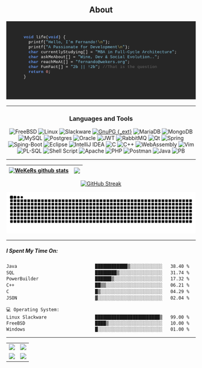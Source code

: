 <div align="center">
  
## About
[![MasterHead](github_banner.png)](https://github.com/wekers)


-------------------
### Languages and Tools  
![FreeBSD](https://img.shields.io/badge/-FreeBSD-%23870000?style=for-the-badge&logo=freebsd&logoColor=white) ![Linux](https://img.shields.io/badge/Linux-FCC624?style=for-the-badge&logo=linux&logoColor=black) ![Slackware](https://img.shields.io/badge/-Slackware-%231357BD?style=for-the-badge&logo=slackware&logoColor=white) [![GnuPG {_ext}](https://img.shields.io/badge/GnuPG_Public_Key-333?style=for-the-badge&logo=GNU%20Privacy%20Guard&logoColor=0093DD)](http://pgp.mit.edu/pks/lookup?search=fernando%40wekers.org&op=index") ![MariaDB](https://img.shields.io/badge/MariaDB-003545?style=for-the-badge&logo=mariadb&logoColor=white) ![MongoDB](https://img.shields.io/badge/MongoDB-%234ea94b.svg?style=for-the-badge&logo=mongodb&logoColor=white) ![MySQL](https://img.shields.io/badge/mysql-%2300f.svg?style=for-the-badge&logo=mysql&logoColor=white) ![Postgres](https://img.shields.io/badge/postgres-%23316192.svg?style=for-the-badge&logo=postgresql&logoColor=white) ![Oracle](https://img.shields.io/badge/Oracle-F80000?style=for-the-badge&logo=oracle&logoColor=white) ![JWT](https://img.shields.io/badge/JWT-black?style=for-the-badge&logo=JSON%20web%20tokens) ![RabbitMQ](https://img.shields.io/badge/Rabbitmq-FF6600?style=for-the-badge&logo=rabbitmq&logoColor=white) ![Qt](https://img.shields.io/badge/Qt-%41CD52.svg?style=for-the-badge&logo=Qt&logoColor=white) ![Spring](https://img.shields.io/badge/spring-%236DB33F.svg?style=for-the-badge&logo=spring&logoColor=white) ![Sping-Boot](https://img.shields.io/badge/Spring_Boot-F2F4F9?style=for-the-badge&logo=spring-boot) ![Eclipse](https://img.shields.io/badge/Eclipse-FE7A16.svg?style=for-the-badge&logo=Eclipse&logoColor=white) ![IntelliJ IDEA](https://img.shields.io/badge/IntelliJIDEA-000000.svg?style=for-the-badge&logo=intellij-idea&logoColor=white) ![C](https://img.shields.io/badge/c-%2300599C.svg?style=for-the-badge&logo=c&logoColor=white) ![C++](https://img.shields.io/badge/c++-%2300599C.svg?style=for-the-badge&logo=c%2B%2B&logoColor=white) ![WebAssembly](https://img.shields.io/badge/WebAssembly-654FF0?style=for-the-badge&logo=WebAssembly&logoColor=white) ![Vim](https://img.shields.io/badge/VIM-%2311AB00.svg?style=for-the-badge&logo=vim&logoColor=white)  ![PL-SQL](https://img.shields.io/badge/PLSQL-F80000?style=for-the-badge&logo=oracle&logoColor=black) ![Shell Script](https://img.shields.io/badge/shell_script-%23121011.svg?style=for-the-badge&logo=gnu-bash&logoColor=white) ![Apache](https://img.shields.io/badge/apache-%23D42029.svg?style=for-the-badge&logo=apache&logoColor=white) ![PHP](https://img.shields.io/badge/php-%23777BB4.svg?style=for-the-badge&logo=php&logoColor=white) ![Postman](https://img.shields.io/badge/Postman-FF6C37?style=for-the-badge&logo=postman&logoColor=white) ![Java](https://img.shields.io/badge/java-%23ED8B00.svg?style=for-the-badge&logo=openjdk&logoColor=white) ![PB](https://img.shields.io/badge/powerbuilder-666?style=for-the-badge&logoColor=white) 
  
-------------------
  

| <a href="https://github.com/wekers/github-readme-stats"><img align="center" src="https://github-readme-stats-git-masterrstaa-rickstaa.vercel.app/api?username=wekers&include_all_commits=true&count_private=true&hide_border=true" alt="WeKeRs github stats" /></a> | <a href="https://github.com/wekers/github-readme-stats"><img align="center" src="https://github-readme-stats-git-masterrstaa-rickstaa.vercel.app/api/top-langs/?username=wekers&include_all_commits=true&count_private=true&layout=compact&hide_progress=true&hide_border=true" /></a> |
| ------------- | ------------- |

[![GitHub Streak](https://github-readme-streak-stats-psi-seven.vercel.app?user=wekers)](https://git.io/streak-stats)

<picture>
  <source media="(prefers-color-scheme: dark)" srcset="https://raw.githubusercontent.com/wekers/wekers/output/github-contribution-grid-snake-dark.svg">
  <source media="(prefers-color-scheme: light)" srcset="https://raw.githubusercontent.com/wekers/wekers/output/github-contribution-grid-snake.svg">
  <img alt="github contribution grid snake animation" src="https://raw.githubusercontent.com/wekers/wekers/output/github-contribution-grid-snake.svg">
</picture>
<!-- 
![](https://github-readme-stats.vercel.app/api?username=wekers&hide_border=false&include_all_commits=true&count_private=true)<br/>
![](https://github-readme-streak-stats.herokuapp.com/?user=wekers)<br/>
-->
</div>

-------------------
<div align="left">
  
##### I Spent My Time On:
<!--START_SECTION:waka-->

```txt
Java                             ████████████▒░░░░░░░░░░░░   38.40 %
SQL                              ████████▒░░░░░░░░░░░░░░░░   31.74 %
PowerBuilder                     ██████▒░░░░░░░░░░░░░░░░░░   17.32 %
C++                              ██▒▒░░░░░░░░░░░░░░░░░░░░░   06.21 %
C                                █▒░░░░░░░░░░░░░░░░░░░░░░░   04.29 %
JSON                             ▓░░░░░░░░░░░░░░░░░░░░░░░░   02.04 %
```

<!--END_SECTION:waka-->
```text
💻 Operating System:
Linux Slackware                  ████████████████████████▒   99.00 %
FreeBSD                          ████▒░░░░░░░░░░░░░░░░░░░░   10.00 %
Windows                          █░░░░░░░░░░░░░░░░░░░░░░░░   01.00 %
```
------
</div>

<div align="center">
<table>
  <tr>
    <td>
      <a href="https://github.com/wekers/desafio-consulta-vendas">
        <img src="https://github-readme-stats.vercel.app/api/pin?username=wekers&repo=desafio-consulta-vendas">
      </a>
    </td>
    <td>
      <a href="https://github.com/wekers/PedidosProdutos">
        <img src="https://github-readme-stats.vercel.app/api/pin/?username=wekers&repo=PedidosProdutos">
      </a>
    </td>
   </tr>
  <tr>
    <td>
      <a href="https://github.com/wekers/TCC-RetaguardaLoja">
        <img src="https://github-readme-stats.vercel.app/api/pin?username=wekers&repo=TCC-RetaguardaLoja">
      </a>
    </td>
    <td>
      <a href="https://github.com/wekers/DesafioTDDEventCity-">
        <img src="https://github-readme-stats.vercel.app/api/pin?username=wekers&repo=DesafioTDDEventCity-">
      </a>
    </td>
  </tr>
</table>
  
</div>




